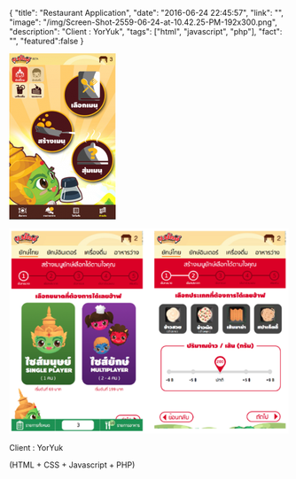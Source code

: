 {
  "title": "Restaurant Application",
  "date": "2016-06-24 22:45:57",
  "link": "",
  "image": "/img/Screen-Shot-2559-06-24-at-10.42.25-PM-192x300.png",
  "description": "Client : YorYuk",
  "tags": ["html", "javascript", "php"],
  "fact": "",
  "featured":false
}

![](/img/Screen-Shot-2559-06-24-at-10.42.25-PM-192x300.png)

![](/img/Screen-Shot-2018-09-16-at-4.59.26-AM.png)

Client : YorYuk

(HTML + CSS + Javascript + PHP)